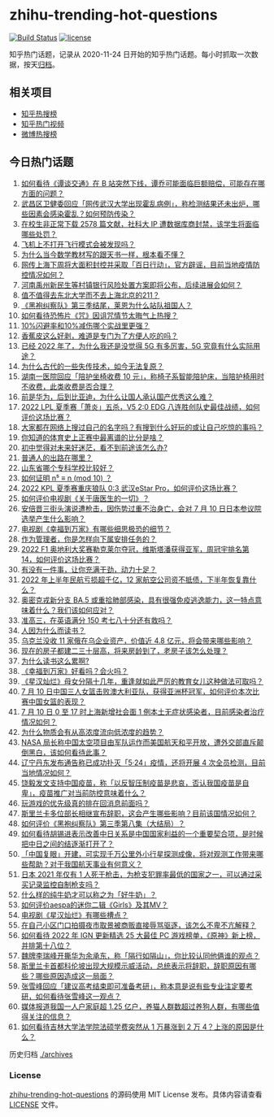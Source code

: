 # zhihu-trending-hot-questions

[![Build Status](https://github.com/justjavac/zhihu-trending-hot-questions/workflows/ci/badge.svg?branch=master)](https://github.com/justjavac/zhihu-trending-hot-questions/actions)
[![license](https://img.shields.io/github/license/justjavac/zhihu-trending-hot-questions)](https://github.com/justjavac/zhihu-trending-hot-questions/blob/master/LICENSE)

知乎热门话题，记录从 2020-11-24 日开始的知乎热门话题。每小时抓取一次数据，按天[归档](./archives)。

## 相关项目

- [知乎热搜榜](https://github.com/justjavac/zhihu-trending-top-search)
- [知乎热门视频](https://github.com/justjavac/zhihu-trending-hot-video)
- [微博热搜榜](https://github.com/justjavac/weibo-trending-hot-search)

## 今日热门话题

<!-- BEGIN -->
<!-- 最后更新时间 Mon Jul 11 2022 07:03:40 GMT+0800 (China Standard Time) -->

1. [如何看待《谭谈交通》在 B 站突然下线，谭乔可能面临巨额赔偿，可能存在哪方面的问题？](https://www.zhihu.com/question/542527902)
1. [武昌区卫健委回应「网传武汉大学出现霍乱病例」，称检测结果还未出炉，哪些因素会感染霍乱？如何预防传染？](https://www.zhihu.com/question/542509844)
1. [在校生非正常下载 2578 篇文献，社科大 IP 遭数据库商封禁，该学生将面临哪些处罚？](https://www.zhihu.com/question/542506737)
1. [飞机上不打开飞行模式会被发现吗？](https://www.zhihu.com/question/448267257)
1. [为什么当今数学教材写的跟天书一样，根本看不懂？](https://www.zhihu.com/question/389151826)
1. [网传上海下周将大面积封控并采取「百日行动」，官方辟谣，目前当地疫情防控情况如何？](https://www.zhihu.com/question/542568297)
1. [河南禹州新民生等村镇银行风险处置方案即将公布，后续进展会如何？](https://www.zhihu.com/question/542584094)
1. [值不值得去东北大学而不去上海北京的211？](https://www.zhihu.com/question/539588139)
1. [《黑袍纠察队》第三季结尾，莱恩为什么站队祖国人？](https://www.zhihu.com/question/542200603)
1. [如何看待恐怖片《咒》因诅咒情节太晦气上热搜？](https://www.zhihu.com/question/542359506)
1. [10%闪避率和10%减伤哪个实战里更强？](https://www.zhihu.com/question/536168349)
1. [香蕉皮这么好剥，难道是专门为了方便人吃的吗？](https://www.zhihu.com/question/435649196)
1. [已经 2022 年了，为什么我还是没觉得 5G 有多厉害，5G 究竟有什么实际用途？](https://www.zhihu.com/question/506028125)
1. [为什么古代的一些失传技术，如今无法复原？](https://www.zhihu.com/question/541109881)
1. [湖南一医院回应「陪护坐椅收费 10 元」，称椅子系智能陪护床，当陪护椅用时不收费，此类收费是否合理？](https://www.zhihu.com/question/542532758)
1. [前是华为，后到比亚迪，为什么让国人承认国产优秀这么难？](https://www.zhihu.com/question/541402483)
1. [2022 LPL 夏季赛「萧炎」五杀，V5 2:0 EDG 八连胜创队史最佳战绩，如何评价这场比赛？](https://www.zhihu.com/question/542561905)
1. [大家都在网络上搜过自己的名字吗？有搜到什么好玩的或让自己吃惊的事吗？](https://www.zhihu.com/question/365010661)
1. [你知道的体育史上正赛中最离谱的比分是啥？](https://www.zhihu.com/question/534727644)
1. [初中觉得对未来好迷茫，看不到前途该怎么办?](https://www.zhihu.com/question/541010560)
1. [普通人的出路在哪里？](https://www.zhihu.com/question/486479726)
1. [山东省哪个专科学校比较好？](https://www.zhihu.com/question/284190070)
1. [如何证明 n⁵ ≡ n (mod 10) ？](https://www.zhihu.com/question/448105369)
1. [2022 KPL 夏季赛重庆狼队 0:3 武汉eStar Pro，如何评价这场比赛？](https://www.zhihu.com/question/542567206)
1. [如何评价电视剧《关于唐医生的一切》？](https://www.zhihu.com/question/482895758)
1. [安倍晋三街头演说遭枪击，因伤势过重不治身亡，会对 7 月 10 日日本参议院选举产生什么影响？](https://www.zhihu.com/question/542186370)
1. [电视剧《幸福到万家》有哪些细思极恐的细节？](https://www.zhihu.com/question/540515128)
1. [作为管理者，你是怎样向下属安排任务的？](https://www.zhihu.com/question/277606711)
1. [2022 F1 奥地利大奖赛勒克莱尔夺冠，维斯塔潘获得亚军，周冠宇排名第 14，如何评价这场比赛？](https://www.zhihu.com/question/542569087)
1. [有没有一件事，让你充满干劲，动力十足？](https://www.zhihu.com/question/541606396)
1. [2022 年上半年民航亏损超千亿，12 家航空公司资不抵债，下半年恢复靠什么？](https://www.zhihu.com/question/542407749)
1. [奥密克戎新分支 BA.5 或重拾肺部感染，具有很强免疫逃逸能力，这一特点意味着什么？我们该如何应对？](https://www.zhihu.com/question/542053592)
1. [准高三，在英语满分 150 考七八十分还有救吗？](https://www.zhihu.com/question/542022302)
1. [人因为什么而读书？](https://www.zhihu.com/question/536197950)
1. [乌克兰没收 11 家俄在乌企业资产，价值近 4.8 亿元，将会带来哪些影响？](https://www.zhihu.com/question/542502430)
1. [现在的房子都建二三十层高，将来房龄到了，老房子该怎么处理？](https://www.zhihu.com/question/440200131)
1. [为什么读书这么累啊?](https://www.zhihu.com/question/540931590)
1. [《幸福到万家》好看吗？会火吗？](https://www.zhihu.com/question/540381368)
1. [《星汉灿烂》母女分隔十几年，重逢就如此严厉的教育女儿这种做法可取吗？](https://www.zhihu.com/question/541804252)
1. [7 月 10 日中国三人女篮击败澳大利亚队，获得亚洲杯冠军，如何评价本次比赛中国女篮的表现？](https://www.zhihu.com/question/542570889)
1. [7 月 10 日 0 至 17 时上海新增社会面 1 例本土无症状感染者，目前感染者治疗情况如何？](https://www.zhihu.com/question/542542983)
1. [为什么物质会有从高浓度流向低浓度的趋势？](https://www.zhihu.com/question/542142746)
1. [NASA 局长称中国太空项目由军队运作而美国航天和平开放，遭外交部直斥颠倒黑白，该如何看待此事？](https://www.zhihu.com/question/542113805)
1. [辽宁丹东发布通告称已成功扑灭「5·24」疫情，还将开展 4 次全员检测，目前当地情况如何？](https://www.zhihu.com/question/542541015)
1. [饶毅发文支持中国疫苗，称「以反智压制疫苗是悲哀，否认我国疫苗是自卑」，疫苗推广对当前防控意味着什么？](https://www.zhihu.com/question/542173880)
1. [玩游戏的优先级真的排在回消息前面吗？](https://www.zhihu.com/question/541763151)
1. [斯里兰卡多位部长相继宣布辞职，这会产生哪些影响？目前该国情况如何？](https://www.zhihu.com/question/542538365)
1. [如何评价《黑袍纠察队》第三季第八集（大结局）？](https://www.zhihu.com/question/542127917)
1. [如何看待胡锡进表示改善中日关系是中国国家利益的一个重要契合项，是时候把中日之间的结逐渐打开了？](https://www.zhihu.com/question/542504448)
1. [「中国复眼」开建，可实现千万公里外小行星探测成像，将对观测工作带来哪些帮助？对于我国航天事业有何意义？](https://www.zhihu.com/question/542407404)
1. [日本 2021 年仅有 1 人死于枪击，为枪支犯罪率最低的国家之一，可以通过采买记录监控自制枪支吗？](https://www.zhihu.com/question/542393804)
1. [什么样的纯牛奶才可以称之为「好牛奶」？](https://www.zhihu.com/question/540900689)
1. [如何评价aespa的迷你二辑《Girls》及其MV？](https://www.zhihu.com/question/535524916)
1. [电视剧《星汉灿烂》有哪些槽点？](https://www.zhihu.com/question/541608145)
1. [在自己小区门口拍摄夜市取景被商贩直接辱骂驱逐，该怎么不卑不亢解释？](https://www.zhihu.com/question/542275002)
1. [如何看待 2022 年 IGN 更新精选 25 大最佳 PC 游戏榜单，《原神》新上榜，并排第十八位？](https://www.zhihu.com/question/542068253)
1. [魏牌李瑞峰开撕华为余承东，称「隔行如隔山」，你比较认同他俩谁的观点？](https://www.zhihu.com/question/542214546)
1. [斯里兰卡首都科伦坡出现大规模示威活动，总统表示将辞职，辞职原因有哪些？哪些原因造成这一局面？](https://www.zhihu.com/question/542486722)
1. [张雪峰回应「建议高考结束即可准备考研」，称本意是说有些专业注定要考研，如何看待张雪峰这一观点？](https://www.zhihu.com/question/542343072)
1. [媒体报道我国一人户家庭超 1.25 亿户，养猫人群数超过养狗人群，有哪些值得关注的信息？](https://www.zhihu.com/question/542496429)
1. [如何看待吉林大学法学院法硕学费突然从 1 万暴涨到 2 万 4？上涨的原因是什么？](https://www.zhihu.com/question/541637826)

<!-- END -->

历史归档 [./archives](./archives)

### License

[zhihu-trending-hot-questions](https://github.com/justjavac/zhihu-trending-hot-questions)
的源码使用 MIT License 发布。具体内容请查看 [LICENSE](./LICENSE) 文件。
